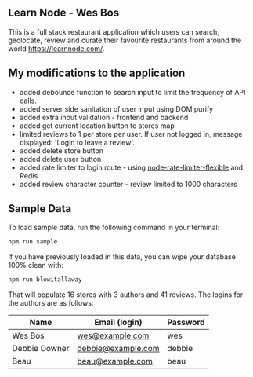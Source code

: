 ## Learn Node - Wes Bos

This is a full stack restaurant application which users can search, geolocate, review and curate their favourite restaurants from around the world https://learnnode.com/.

## My modifications to the application
- added debounce function to search input to limit the frequency of API calls. 
- added server side sanitation of user input using DOM purify
- added extra input validation - frontend and backend
- added get current location button to stores map
- limited reviews to 1 per store per user. If user not logged in, message displayed: 'Login to leave a review'.
- added delete store button
- added delete user button
- added rate limiter to login route - using [node-rate-limiter-flexible](https://www.npmjs.com/package/rate-limiter-flexible) and Redis
- added review character counter - review limited to 1000 characters


## Sample Data

To load sample data, run the following command in your terminal:

```bash
npm run sample
```

If you have previously loaded in this data, you can wipe your database 100% clean with:

```bash
npm run blowitallaway
```

That will populate 16 stores with 3 authors and 41 reviews. The logins for the authors are as follows:

|Name|Email (login)|Password|
|---|---|---|
|Wes Bos|wes@example.com|wes|
|Debbie Downer|debbie@example.com|debbie|
|Beau|beau@example.com|beau|



